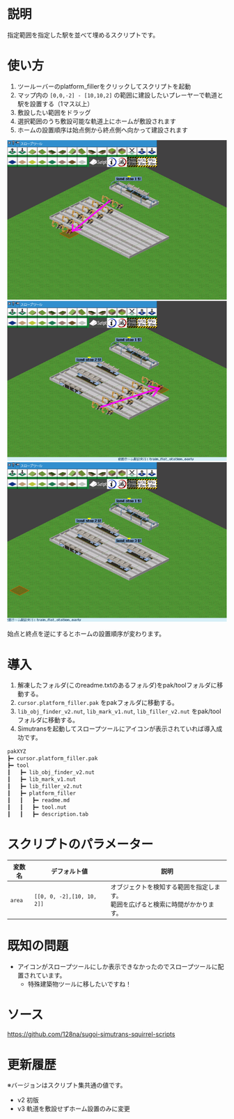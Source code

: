 
# 説明

指定範囲を指定した駅を並べて埋めるスクリプトです。

# 使い方

1. ツールーバーのplatform_fillerをクリックしてスクリプトを起動
1. マップ内の `[0,0,-2] - [10,10,2]` の範囲に建設したいプレーヤーで軌道と駅を設置する（1マス以上）
1. 敷設したい範囲をドラッグ
1. 選択範囲のうち敷設可能な軌道上にホームが敷設されます
1. ホームの設置順序は始点側から終点側へ向かって建設されます

<img src="doc/1.png" >
<img src="doc/2.png" >
<img src="doc/3.png" >

始点と終点を逆にするとホームの設置順序が変わります。

# 導入

1. 解凍したフォルダ(このreadme.txtのあるフォルダ)をpak/toolフォルダに移動する。
1. `cursor.platform_filler.pak` をpakフォルダに移動する。
1. `lib_obj_finder_v2.nut`, `lib_mark_v1.nut`, `lib_filler_v2.nut` をpak/toolフォルダに移動する。
1. Simutransを起動してスロープツールにアイコンが表示されていれば導入成功です。

```
pakXYZ
┣━ cursor.platform_filler.pak
┣━ tool
┃   ┣━ lib_obj_finder_v2.nut
┃   ┣━ lib_mark_v1.nut
┃   ┣━ lib_filler_v2.nut
┃   ┣━ platform_filler
┃   ┃   ┣━ readme.md
┃   ┃   ┣━ tool.nut
┃   ┃   ┣━ description.tab
```

# スクリプトのパラメーター

|変数名|デフォルト値|説明|
|---|---|---|
|`area`|`[[0, 0, -2],[10, 10, 2]]`|オブジェクトを検知する範囲を指定します。<br>範囲を広げると検索に時間がかかります。|

# 既知の問題

- アイコンがスロープツールにしか表示できなかったのでスロープツールに配置されています。
  - 特殊建築物ツールに移したいですね！

# ソース
https://github.com/128na/sugoi-simutrans-squirrel-scripts

# 更新履歴

※バージョンはスクリプト集共通の値です。

- v2 初版
- v3 軌道を敷設せずホーム設置のみに変更
